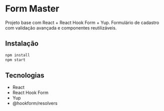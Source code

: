 # Form Master

Projeto base com React + React Hook Form + Yup.
Formulário de cadastro com validação avançada e componentes reutilizáveis.

## Instalação

```bash
npm install
npm start
```

## Tecnologias

- React
- React Hook Form
- Yup
- @hookform/resolvers
